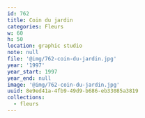 ```yaml
---
id: 762
title: Coin du jardin
categories: Fleurs
w: 60
h: 50
location: graphic studio
note: null
file: '@img/762-coin-du-jardin.jpg'
year: '1997'
year_start: 1997
year_end: null
image: '@img/762-coin-du-jardin.jpg'
uuid: 8e9ed41a-4fb9-49d9-b686-eb33085a3819
collections:
  - fleurs
---
```


